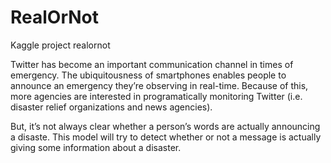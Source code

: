 # RealOrNot
Kaggle project realornot

Twitter has become an important communication channel in times of emergency.
The ubiquitousness of smartphones enables people to announce an emergency they’re observing in real-time. Because of this, more agencies are interested in programatically monitoring Twitter (i.e. disaster relief organizations and news agencies).

But, it’s not always clear whether a person’s words are actually announcing a disaste. This model will try to detect whether or not a message is actually giving some information about a disaster.
